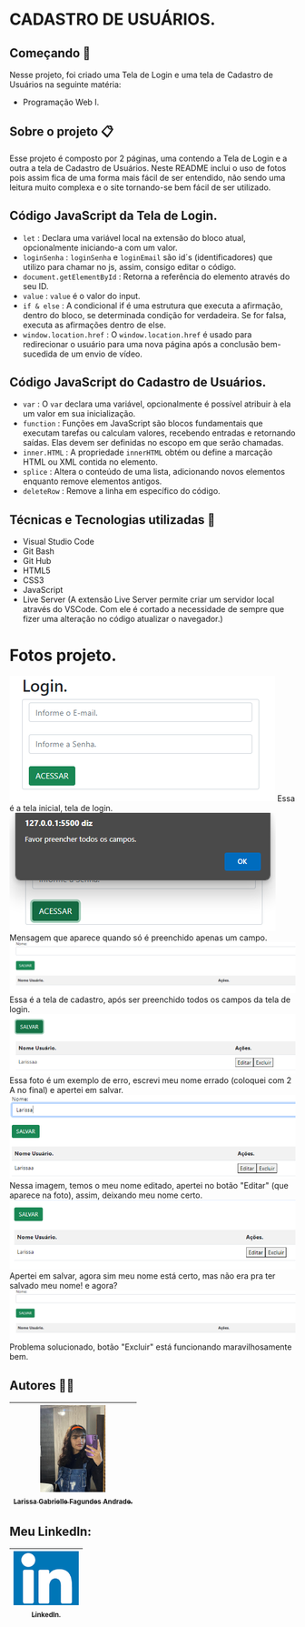 # CADASTRO DE USUÁRIOS.

## Começando 🚀
Nesse projeto, foi criado uma Tela de Login e uma tela de Cadastro de Usuários na seguinte matéria:
* Programação Web I.

## Sobre o projeto 📋 

Esse projeto é composto por 2 páginas, uma contendo a Tela de Login e a outra a tela de Cadastro de Usuários. Neste README inclui o uso de fotos pois assim fica de uma forma mais fácil de ser entendido, não sendo uma leitura muito complexa e o site tornando-se bem fácil de ser utilizado.

## Código JavaScript da Tela de Login.
* ``let`` : Declara uma variável local na extensão do bloco atual, opcionalmente iniciando-a com um valor.
* ``loginSenha`` : ``loginSenha`` e ``loginEmail`` são id´s (identificadores) que utilizo para chamar no js, assim, consigo editar o código. 
* ``document.getElementById`` : Retorna a referência do elemento através do seu ID.
* ``value`` : ``value`` é o valor do input.
* ``if & else`` : A condicional if é uma estrutura que executa a afirmação, dentro do bloco, se determinada condição for verdadeira. Se for falsa, executa as afirmações dentro de else.
* ``window.location.href`` : O ``window.location.href`` é usado para redirecionar o usuário para uma nova página após a conclusão bem-sucedida de um envio de vídeo.

## Código JavaScript do Cadastro de Usuários.
* ``var`` : O ``var`` declara uma variável, opcionalmente é possível atribuir à ela um valor em sua inicialização.
* ``function`` : Funções em JavaScript são blocos fundamentais que executam tarefas ou calculam valores, recebendo entradas e retornando saídas. Elas devem ser definidas no escopo em que serão chamadas.
* ``inner.HTML`` : A propriedade ``innerHTML`` obtém ou define a marcação HTML ou XML contida no elemento.
* ``splice`` : Altera o conteúdo de uma lista, adicionando novos elementos enquanto remove elementos antigos.
* ``deleteRow`` : Remove a linha em específico do código.


## Técnicas e Tecnologias utilizadas 🔨
* Visual Studio Code 
* Git Bash
* Git Hub
* HTML5
* CSS3
* JavaScript
* Live Server (A extensão Live Server permite criar um servidor local através do VSCode. Com ele é cortado a necessidade de sempre que fizer uma alteração no código atualizar o navegador.)

# Fotos projeto.

![](tela.login.png)
  Essa é a tela inicial, tela de login.
![](erro.login.png)
  Mensagem que aparece quando só é preenchido apenas um campo.
![](tela.cadastro.png)
  Essa é a tela de cadastro, após ser preenchido todos os campos da tela de login.
![](nome.errado.png)
  Essa foto é um exemplo de erro, escrevi meu nome errado (coloquei com 2 A no final) e apertei em salvar.
![](editar.png)
  Nessa imagem, temos o meu nome editado, apertei no botão "Editar" (que aparece na foto), assim, deixando meu nome certo.
![](editado.png)
  Apertei em salvar, agora sim meu nome está certo, mas não era pra ter salvado meu nome! e agora?
![](tela.cadastro.png)
  Problema solucionado, botão "Excluir" está funcionando maravilhosamente bem.

## Autores ✍🏻
| [<img loading="eu.jpeg" src="eu.jpeg" width=115><br><sub>Larissa Gabrielle Fagundes Andrade.</sub>](https://github.com/gabriellefagundes) |
| :---: 
## Meu LinkedIn:
|  [<img loading="linkedin.png" src="linkedin.png" width=115><br><sub>LinkedIn.</sub>](https://www.linkedin.com/in/larissa-gabrielle-a74a272b3/)
| :---: 
